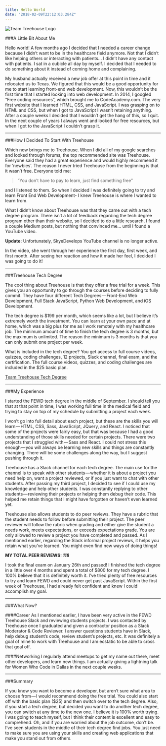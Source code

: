 ```yaml
---
title: Hello World
date: "2018-02-09T22:12:03.284Z"
---
```


![Team Treehouse Logo](https://cdn-images-1.medium.com/max/1600/1*-ugM6tX7kKQFS-KwTaIrFQ.png)

###A Little Bit About Me

Hello world! A few months ago I decided that I needed a career change because I didn’t want to be in the healthcare field anymore. Not that I didn’t like helping others or interacting with patients… I didn’t have any contact with patients. I sat in a cubicle all day by myself. I decided that I needed to do something about it instead of coming home and complaining.

My husband actually received a new job offer at this point in time and it relocated us to Texas. We figured that this would be a good opportunity for me to start learning front-end web development. Now, this wouldn’t be the first time that I started looking into web development. In 2014, I googled “Free coding resources”, which brought me to CodeAcademy.com. The very first website that I learned HTML, CSS, and JavaScript. I was grasping on to HTML and CSS, but when I got to JavaScript I wasn’t retaining anything. After a couple weeks I decided that I wouldn’t get the hang of this, so I quit. In the next couple of years I always went and looked for free resources, but when I got to the JavaScript I couldn’t grasp it.

_____________________________________________________________

###How I Decided To Start With Treehouse

Which now brings me to Treehouse. When I did all of my google searches and looked through forums, the top recommended site was Treehouse. Everyone said they had a great experience and would highly recommend it for ‘newbies’. The reason I never tried Treehouse from the beginning is that it wasn’t free. Everyone told me:

>“You don’t have to pay to learn, just find something free”

and I listened to them. So when I decided I was definitely going to try and learn Front End Web Development- I knew Treehouse is where I wanted to learn from.

What I didn’t know about Treehouse was that they came out with a tech degree program. There isn’t a lot of feedback regarding the tech degree program other than their website, so I decided to do a little research. I found a couple Medium posts, but nothing that convinced me… until I found a YouTube video.

**Update:** Unfortunately, SkyeDevelops YouTube channel is no longer active.

In the video, she went through her experience the first day, first week, and first month. After seeing her reaction and how it made her feel, I decided I was going to do it!

_____________________________________________________________

###Treehouse Tech Degree

The cool thing about Treehouse is that they offer a free trial for a week. This gives you an opportunity to go through the courses before deciding to fully commit. They have four different Tech Degrees — Front-End Web Development, Full Stack JavaScript, Python Web Development, and iOS Development.

The tech degree is $199 per month, which seems like a lot, but I believe it’s extremely worth the investment. You can learn at your own pace and at home, which was a big plus for me as I work remotely with my healthcare job. The minimum amount of time to finish the tech degree is 3 months, but the maximum is unlimited. The reason the minimum is 3 months is that you can only submit one project per week.

What is included in the tech degree? You get access to full course videos, quizzes, coding challenges, 12 projects, Slack channel, final exam, and the certification. The full course videos, quizzes, and coding challenges are included in the $25 basic plan.

[Team Treehouse Tech Degree](https://join.teamtreehouse.com/techdegree/)

_____________________________________________________________

###My Experience

I started the FEWD tech degree in the middle of September. I should tell you that at that point in time, I was working full time in the medical field and trying to stay on top of my schedule by submitting a project each week.

I won’t go into full detail about each project, but these are the skills you will learn — HTML, CSS, Sass, JavaScript, JQuery, and React. I noticed that some of the projects were fairly easy, but that was because I had a good understanding of those skills needed for certain projects. There were two projects that I struggled with — Sass and React. I could not stress this enough — you will always be learning new skills and things are constantly changing. There will be some challenges along the way, but I suggest pushing through it.

Treehouse has a Slack channel for each tech degree. The main use for the channel is to speak with other students — whether it is about a project you need help on, want a project reviewed, or if you just want to chat with other students. After passing my third project, I decided to see if I could use my knowledge and help other students. I was constantly replying to other students — reviewing their projects or helping them debug their code. This helped me retain things that I might have forgotten or haven’t even learned yet.

Treehouse also allows students to do peer reviews. They have a rubric that the student needs to follow before submitting their project. The peer reviewer will follow the rubric when grading and either give the student a needs work, meets expectations, or exceeds expectations grade. You are only allowed to review a project you have completed and passed. As I mentioned earlier, regarding the Slack informal project reviews, it helps you retain what you’ve learned. You might even find new ways of doing things!

**MY TOTAL PEER REVIEWS: _118_**

I took the final exam on January 26th and passed! I finished the tech degree in a little over 4 months and spent a total of $800 for my tech degree. I 100% believe that it is definitely worth it. I’ve tried plenty of free resources to try and learn FEWD and could never get past JavaScript. Within the first week of Treehouse, I had already felt confident and knew I could accomplish my goal.

_____________________________________________________________

###What Now?

####Career
As I mentioned earlier, I have been very active in the FEWD Treehouse Slack and reviewing students projects. I was contacted by Treehouse once I graduated and given a contractor position as a Slack Moderator & Code Reviewer. I answer questions students have in Slack, help debug student’s code, review student’s projects, etc. It was definitely a goal of mine to work with Treehouse and I am ecstatic to be able to cross that goal off.

####Networking
I regularly attend meetups to get my name out there, meet other developers, and learn new things. I am actually giving a lightning talk for Women Who Code in Dallas in the next couple weeks.

_____________________________________________________________

###Summary

If you know you want to become a developer, but aren’t sure what area to choose from — I would recommend doing the free trial. You could also start off with the basic plan ($25) and then switch over to the tech degree. Also, if you start a tech degree, but decided you want to do another tech degree, you can switch at any time to the new one. I believe it is 100% worth trying. I was going to teach myself, but I think their content is excellent and easy to comprehend. Oh, and if you are worried about the job outcome, don’t be. I’ve seen students in the middle of their tech degree find jobs. You just need to make sure you are using your skills and creating web applications that make you stand out from others.